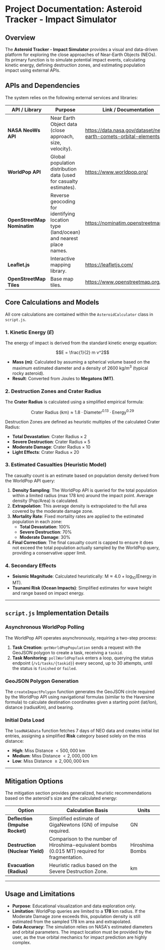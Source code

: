 # Project Documentation: Asteroid Tracker - Impact Simulator

## Overview

The **Asteroid Tracker - Impact Simulator** provides a visual and data-driven platform for exploring the close approaches of Near-Earth Objects (NEOs). Its primary function is to simulate potential impact events, calculating kinetic energy, defining destruction zones, and estimating population impact using external APIs.

## APIs and Dependencies

The system relies on the following external services and libraries:

| API / Library | Purpose | Link / Documentation |
|---|---|---|
| **NASA NeoWs API** | Near Earth Object data (close approach, size, velocity). | https://data.nasa.gov/dataset/near-earth-comets-orbital-elements-api |
| **WorldPop API** | Global population distribution data (used for casualty estimates). | https://www.worldpop.org/ |
| **OpenStreetMap Nominatim** | Reverse geocoding for identifying location type (land/ocean) and nearest place names. | https://nominatim.openstreetmap.org |
| **Leaflet.js** | Interactive mapping library. | https://leafletjs.com/ |
| **OpenStreetMap Tiles** | Base map tiles. | https://www.openstreetmap.org/ |

## Core Calculations and Models

All core calculations are contained within the `AsteroidCalculator` class in `script.js`.

### 1. Kinetic Energy ($E$)

The energy of impact is derived from the standard kinetic energy equation:

$$E = \frac{1}{2} m v^2$$

* **Mass ($\text{m}$)**: Calculated by assuming a spherical volume based on the maximum estimated diameter and a density of $2600 \text{ kg/m}^3$ (typical rocky asteroid).
* **Result**: Converted from Joules to **Megatons (MT)**.

### 2. Destruction Zones and Crater Radius

The **Crater Radius** is calculated using a simplified empirical formula:

$$\text{Crater Radius (km)} \approx 1.8 \cdot \text{Diameter}^{0.13} \cdot \text{Energy}^{0.29}$$

Destruction Zones are defined as heuristic multiples of the calculated Crater Radius:
* **Total Devastation**: $\text{Crater Radius} \times 2$
* **Severe Destruction**: $\text{Crater Radius} \times 5$
* **Moderate Damage**: $\text{Crater Radius} \times 10$
* **Light Effects**: $\text{Crater Radius} \times 20$

### 3. Estimated Casualties (Heuristic Model)

The casualty count is an estimate based on population density derived from the WorldPop API query:

1.  **Density Sampling**: The WorldPop API is queried for the total population within a limited radius (max $178 \text{ km}$) around the impact point. Average density ($\text{Pop}/\text{Area}$) is calculated.
2.  **Extrapolation**: This average density is extrapolated to the full area covered by the moderate damage zone.
3.  **Mortality Rate**: Fixed mortality rates are applied to the estimated population in each zone:
    * **Total Devastation**: $100\%$
    * **Severe Destruction**: $70\%$
    * **Moderate Damage**: $30\%$
4.  **Final Correction**: The final casualty count is capped to ensure it does not exceed the total population actually sampled by the WorldPop query, providing a conservative upper limit.

### 4. Secondary Effects

* **Seismic Magnitude**: Calculated heuristically: $\text{M} \approx 4.0 + \log_{10}(\text{Energy in MT})$.
* **Tsunami Risk (Ocean Impacts)**: Simplified estimates for wave height and range based on impact energy.

---

## `script.js` Implementation Details

### Asynchronous WorldPop Polling

The WorldPop API operates asynchronously, requiring a two-step process:

1.  **Task Creation**: `getWorldPopPopulation` sends a request with the GeoJSON polygon to create a task, receiving a `taskid`.
2.  **Task Monitoring**: `pollWorldPopTask` enters a loop, querying the status endpoint (`/v1/tasks/{taskid}`) every second, up to 30 attempts, until the status is `finished` or `failed`.

### GeoJSON Polygon Generation

The `createImpactPolygon` function generates the GeoJSON circle required by the WorldPop API using navigational formulas (similar to the Haversine formula) to calculate destination coordinates given a starting point (lat/lon), distance (radiusKm), and bearing.

### Initial Data Load

The `loadNASAData` function fetches 7 days of NEO data and creates initial list entries, assigning a simplified **Risk** category based solely on the miss distance:

* **High**: Miss Distance $< 500,000 \text{ km}$
* **Medium**: Miss Distance $< 2,000,000 \text{ km}$
* **Low**: Miss Distance $\ge 2,000,000 \text{ km}$

---

## Mitigation Options

The mitigation section provides generalized, heuristic recommendations based on the asteroid's size and the calculated energy:

| Option | Calculation Basis | Units |
|---|---|---|
| **Deflection (Impulse Rocket)** | Simplified estimate of GigaNewtons (GN) of impulse required. | GN |
| **Destruction (Nuclear Yield)** | Comparison to the number of Hiroshima-equivalent bombs (0.015 MT) required for fragmentation. | Hiroshima Bombs |
| **Evacuation (Radius)** | Heuristic radius based on the Severe Destruction Zone. | km |

---

## Usage and Limitations

* **Purpose**: Educational visualization and data exploration only.
* **Limitation**: WorldPop queries are limited to a $\mathbf{178 \text{ km}}$ radius. If the Moderate Damage zone exceeds this, population density is still estimated from the sampled $178 \text{ km}$ area and extrapolated.
* **Data Accuracy**: The simulation relies on NASA's estimated diameters and orbital parameters. The impact location must be provided by the user, as the true orbital mechanics for impact prediction are highly complex.